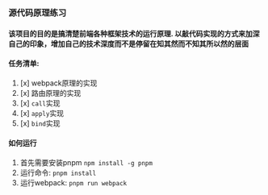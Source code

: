 ### 源代码原理练习
#### 该项目的目的是搞清楚前端各种框架技术的运行原理. 以敲代码实现的方式来加深自己的印象，增加自己的技术深度而不是停留在知其然而不知其所以然的层面

#### 任务清单:
1. [x] webpack原理的实现 
2. [x] 路由原理的实现
3. [x] `call`实现
4. [x] `apply`实现
5. [x] `bind`实现

#### 如何运行

1. 首先需要安装pnpm `npm install -g pnpm`
2. 运行命令: `pnpm install`
3. 运行webpack: `pnpm run webpack`
